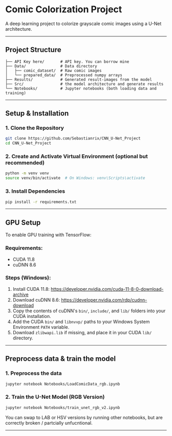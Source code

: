 # Comic Colorization Project

A deep learning project to colorize grayscale comic images using a U-Net architecture.

---

## Project Structure
```
├── API Key here/       # API key. You can borrow mine
├── Data/               # Data directory
│   ├── comic_dataset/  # Raw comic images
│   └── prepared_data/  # Preprocessed numpy arrays
├── Results/            # Generated result-images from the model 
├── Src/                # the model architecture and generate results
└── Notebooks/          # Jupyter notebooks (both loading data and training)

```

---

## Setup & Installation

### 1. Clone the Repository
```bash
git clone https://github.com/Sebastianrix/CNN_U-Net_Project
cd CNN_U-Net_Project
```

### 2. Create and Activate Virtual Environment (optional but recommended)
```bash
python -m venv venv
source venv/bin/activate  # On Windows: venv\Scripts\activate
```

### 3. Install Dependencies
```bash
pip install -r requirements.txt
```

---

## GPU Setup

To enable GPU training with TensorFlow:

### Requirements:
- CUDA 11.8
- cuDNN 8.6

### Steps (Windows):
1. Install CUDA 11.8: https://developer.nvidia.com/cuda-11-8-0-download-archive
2. Download cuDNN 8.6: https://developer.nvidia.com/rdp/cudnn-download
3. Copy the contents of cuDNN's `bin/`, `include/`, and `lib/` folders into your CUDA installation.
4. Add the CUDA `bin/` and `libnvvp/` paths to your Windows System Environment `PATH` variable.
5. Download `zlibwapi.lib` if missing, and place it in your CUDA `lib/` directory.

---

## Preprocess data & train the model

### 1. Preprocess the data
```bash
jupyter notebook Notebooks/LoadComicData_rgb.ipynb
```

### 2. Train the U-Net Model (RGB Version)
```bash
jupyter notebook Notebooks/train_unet_rgb_v2.ipynb
```

You can swap to LAB or HSV versions by running other notebooks, but are correctly broken / partcially unfucntional.

---
